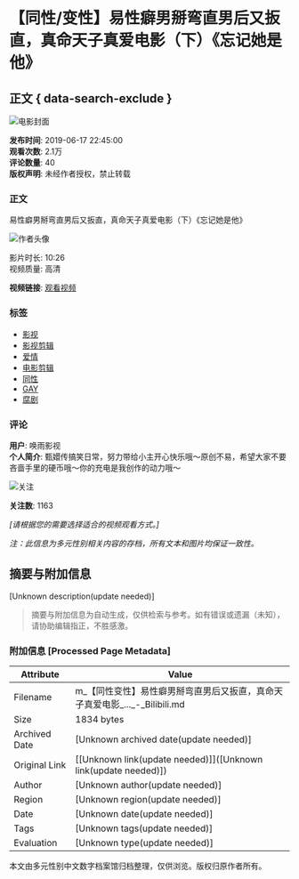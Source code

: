 # 【同性/变性】易性癖男掰弯直男后又扳直，真命天子真爱电影（下）《忘记她是他》

## 正文 { data-search-exclude }


![电影封面](//i2.hdslb.com/bfs/archive/95675047bf64ac2d7f3c6142467a2e9dbe68ebf9.png@100w_100h_1c.webp)

**发布时间**: 2019-06-17 22:45:00  
**观看次数**: 2.1万  
**评论数量**: 40  
**版权声明**: 未经作者授权，禁止转载  

### 正文

易性癖男掰弯直男后又扳直，真命天子真爱电影（下）《忘记她是他》

![作者头像](//i2.hdslb.com/bfs/face/d186b004d2d94a661403490fb2a76d375a7ee7d1.jpg@96w.webp)

影片时长: 10:26  
视频质量: 高清

**视频链接**: [观看视频](https://www.bilibili.com)

### 标签

- [影视](//www.bilibili.com/v/cinephile)
- [影视剪辑](//www.bilibili.com/v/cinephile/montage)
- [爱情](//search.bilibili.com/all?keyword=%E7%88%B1%E6%83%85&from_source=video_tag)
- [电影剪辑](//search.bilibili.com/all?keyword=%E7%94%B5%E5%BD%B1%E5%89%AA%E8%BE%91&from_source=video_tag)
- [同性](//search.bilibili.com/all?keyword=%E5%90%8C%E6%80%A7&from_source=video_tag)
- [GAY](//search.bilibili.com/all?keyword=GAY&from_source=video_tag)
- [腐剧](//search.bilibili.com/all?keyword=%E8%85%90%E5%89%A7&from_source=video_tag)

### 评论

**用户**: 唤雨影视  
**个人简介**: 甄嬛传搞笑日常，努力带给小主开心快乐哦～原创不易，希望大家不要吝啬手里的硬币哦～你的充电是我创作的动力哦～

![关注](https://i0.hdslb.com/bfs/garb/item/33e2e72d9a0c855f036b4cb55448f44af67a0635.png@.webp)

**关注数**: 1163  

*[请根据您的需要选择适合的视频观看方式。]*  

*注：此信息为多元性别相关内容的存档，所有文本和图片均保证一致性。*
<!-- tcd_original_link https://m.bilibili.com/video/av55947742?bsource=sogou&fr=seo.bilibili.com -->


## 摘要与附加信息

<!-- tcd_abstract -->
[Unknown description(update needed)]
<!-- tcd_abstract_end -->

> 摘要与附加信息为自动生成，仅供检索与参考。如有错误或遗漏（未知），请协助编辑指正，不胜感激。

### 附加信息 [Processed Page Metadata]

| Attribute       | Value                                  |
|-----------------|----------------------------------------|
| Filename        | m_【同性变性】易性癖男掰弯直男后又扳直，真命天子真爱电影_..._-_Bilibili.md                             |
| Size            | 1834 bytes                           |
| Archived Date   | [Unknown archived date(update needed)]                             |
| Original Link   | [[Unknown link(update needed)]]([Unknown link(update needed)])                       |
| Author          | [Unknown author(update needed)]                               |
| Region          | [Unknown region(update needed)]                               |
| Date            | [Unknown date(update needed)]                                 |
| Tags            | [Unknown tags(update needed)]                                 |
| Evaluation            | [Unknown type(update needed)]                                 |
<!-- tcd_table_end -->

本文由多元性别中文数字档案馆归档整理，仅供浏览。版权归原作者所有。
